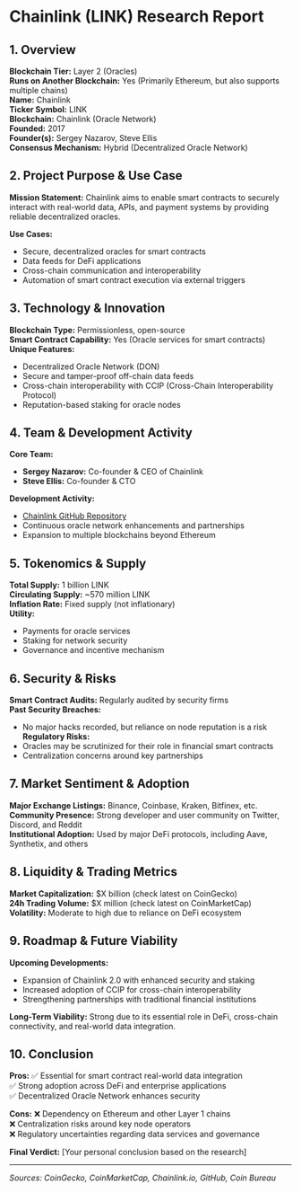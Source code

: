 # Chainlink (LINK) Research Report

## 1. Overview
**Blockchain Tier:** Layer 2 (Oracles)  
**Runs on Another Blockchain:** Yes (Primarily Ethereum, but also supports multiple chains)  
**Name:** Chainlink  
**Ticker Symbol:** LINK  
**Blockchain:** Chainlink (Oracle Network)  
**Founded:** 2017  
**Founder(s):** Sergey Nazarov, Steve Ellis  
**Consensus Mechanism:** Hybrid (Decentralized Oracle Network)  

## 2. Project Purpose & Use Case
**Mission Statement:** 
Chainlink aims to enable smart contracts to securely interact with real-world data, APIs, and payment systems by providing reliable decentralized oracles.

**Use Cases:**
- Secure, decentralized oracles for smart contracts
- Data feeds for DeFi applications
- Cross-chain communication and interoperability
- Automation of smart contract execution via external triggers

## 3. Technology & Innovation
**Blockchain Type:** Permissionless, open-source  
**Smart Contract Capability:** Yes (Oracle services for smart contracts)  
**Unique Features:**
- Decentralized Oracle Network (DON)
- Secure and tamper-proof off-chain data feeds
- Cross-chain interoperability with CCIP (Cross-Chain Interoperability Protocol)
- Reputation-based staking for oracle nodes

## 4. Team & Development Activity
**Core Team:**
- **Sergey Nazarov:** Co-founder & CEO of Chainlink
- **Steve Ellis:** Co-founder & CTO

**Development Activity:**
- [Chainlink GitHub Repository](https://github.com/smartcontractkit)
- Continuous oracle network enhancements and partnerships
- Expansion to multiple blockchains beyond Ethereum

## 5. Tokenomics & Supply
**Total Supply:** 1 billion LINK  
**Circulating Supply:** ~570 million LINK  
**Inflation Rate:** Fixed supply (not inflationary)  
**Utility:**
- Payments for oracle services
- Staking for network security
- Governance and incentive mechanism

## 6. Security & Risks
**Smart Contract Audits:** Regularly audited by security firms  
**Past Security Breaches:**
- No major hacks recorded, but reliance on node reputation is a risk
**Regulatory Risks:**
- Oracles may be scrutinized for their role in financial smart contracts
- Centralization concerns around key partnerships

## 7. Market Sentiment & Adoption
**Major Exchange Listings:** Binance, Coinbase, Kraken, Bitfinex, etc.  
**Community Presence:** Strong developer and user community on Twitter, Discord, and Reddit  
**Institutional Adoption:** Used by major DeFi protocols, including Aave, Synthetix, and others

## 8. Liquidity & Trading Metrics
**Market Capitalization:** $X billion (check latest on CoinGecko)  
**24h Trading Volume:** $X million (check latest on CoinMarketCap)  
**Volatility:** Moderate to high due to reliance on DeFi ecosystem

## 9. Roadmap & Future Viability
**Upcoming Developments:**
- Expansion of Chainlink 2.0 with enhanced security and staking
- Increased adoption of CCIP for cross-chain interoperability
- Strengthening partnerships with traditional financial institutions

**Long-Term Viability:** Strong due to its essential role in DeFi, cross-chain connectivity, and real-world data integration.

## 10. Conclusion
**Pros:**
✅ Essential for smart contract real-world data integration  
✅ Strong adoption across DeFi and enterprise applications  
✅ Decentralized Oracle Network enhances security  

**Cons:**
❌ Dependency on Ethereum and other Layer 1 chains  
❌ Centralization risks around key node operators  
❌ Regulatory uncertainties regarding data services and governance  

**Final Verdict:** [Your personal conclusion based on the research]

---

*Sources: CoinGecko, CoinMarketCap, Chainlink.io, GitHub, Coin Bureau*
